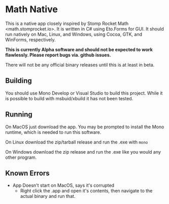 ﻿# Math Native

This is a native app closely inspired by Stomp Rocket Math <math.stomprocket.io>.
It is written in C# using Eto.Forms for GUI. It should run natively on Mac, Linux,
and Windows, using Cocoa, GTK, and WinForms, respectively.

**This is currently Alpha software and should not be expected to work flawlessly.
Please report bugs via. github issues.**

There will not be any official binary releases until this is at least in beta.

## Building

You should use Mono Develop or Visual Studio to build this project. While it is
possible to build with msbuid/xbuild it has not been tested.

## Running

On MacOS just download the app. You may be prompted to install the Mono runtime,
which is needed to run this software.

On Linux download the zip/tarball release and run the .exe with `mono`

On Windows download the zip release and run the .exe like you would any other
program.

## Known Errors

- App Doesn't start on MacOS, says it's corrupted
  - Right click the .app and open it's contents, then navigate to the actual
    binary and run that.

